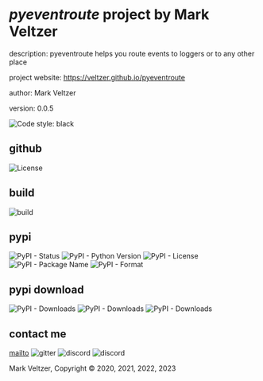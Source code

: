 # *pyeventroute* project by Mark Veltzer

description: pyeventroute helps you route events to loggers or to any other place

project website: https://veltzer.github.io/pyeventroute

author: Mark Veltzer

version: 0.0.5

![Code style: black](https://img.shields.io/badge/code%20style-black-000000.svg)

## github

![License](https://img.shields.io/github/license/veltzer/pyeventroute)

## build

![build](https://github.com/veltzer/pyeventroute/workflows/build/badge.svg)

## pypi

![PyPI - Status](https://img.shields.io/pypi/status/pyeventroute)
![PyPI - Python Version](https://img.shields.io/pypi/pyversions/pyeventroute)
![PyPI - License](https://img.shields.io/pypi/l/pyeventroute)
![PyPI - Package Name](https://img.shields.io/pypi/v/pyeventroute)
![PyPI - Format](https://img.shields.io/pypi/format/pyeventroute)

## pypi download

![PyPI - Downloads](https://img.shields.io/pypi/dd/pyeventroute)
![PyPI - Downloads](https://img.shields.io/pypi/dw/pyeventroute)
![PyPI - Downloads](https://img.shields.io/pypi/dm/pyeventroute)



## contact me
[mailto](mailto:mark.veltzer@gmail.com)
![gitter](https://img.shields.io/gitter/room/veltzer/mark.veltzer)
![discord](https://img.shields.io/discord/719336281624281119)
![discord](https://img.shields.io/discord/719336282194444302)

Mark Veltzer, Copyright © 2020, 2021, 2022, 2023
